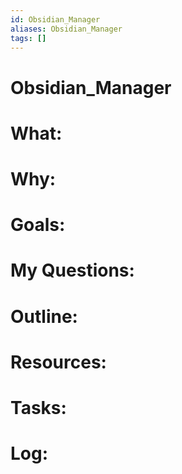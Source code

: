 ```yaml
---
id: Obsidian_Manager
aliases: Obsidian_Manager
tags: []
---
```


# Obsidian_Manager

# What:


# Why:


# Goals:


# My Questions:


# Outline:


# Resources:


# Tasks:


# Log: